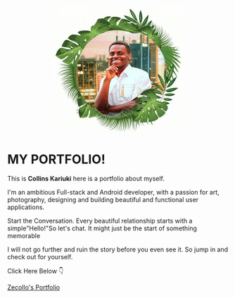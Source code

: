 <p align="center">
<img align="centre" width="300" src="images/imageslider/collins-logo.png" alt="main image" />
<p>

# MY PORTFOLIO!

This is **Collins Kariuki** here is a portfolio about myself. 

I'm an ambitious Full-stack and Android developer, with a passion for art, photography, designing and building beautiful and functional user applications.

Start the Conversation. Every beautiful relationship starts with a simple"Hello!"So let's chat. It might just be the start of something memorable

I will not go further and ruin the story before you even see it. So jump in and check out for yourself.

Click Here Below :point_down:

[Zecollo's Portfolio](https://zecollokaris.github.io)  
